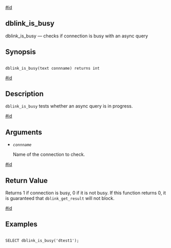 [#id](#CONTRIB-DBLINK-IS-BUSY)

## dblink_is_busy

dblink_is_busy — checks if connection is busy with an async query

## Synopsis

```

dblink_is_busy(text connname) returns int
```

[#id](#id-1.11.7.22.16.5)

## Description

`dblink_is_busy` tests whether an async query is in progress.

[#id](#id-1.11.7.22.16.6)

## Arguments

- _`connname`_

  Name of the connection to check.

[#id](#id-1.11.7.22.16.7)

## Return Value

Returns 1 if connection is busy, 0 if it is not busy. If this function returns 0, it is guaranteed that `dblink_get_result` will not block.

[#id](#id-1.11.7.22.16.8)

## Examples

```

SELECT dblink_is_busy('dtest1');
```
